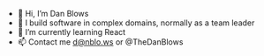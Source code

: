 - 👋 Hi, I’m Dan Blows
- 👀 I build software in complex domains, normally as a team leader
- 🌱 I’m currently learning React
- 📫 Contact me d@nblo.ws or @TheDanBlows

<!---
blowski/blowski is a ✨ special ✨ repository because its `README.md` (this file) appears on your GitHub profile.
You can click the Preview link to take a look at your changes.
--->
